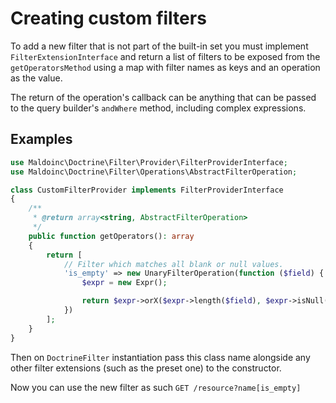 # Creating custom filters

To add a new filter that is not part of the built-in set you must implement `FilterExtensionInterface` and
return a list of filters to be exposed from the `getOperatorsMethod` using a map with filter names
as keys and an operation as the value.

The return of the operation's callback can be anything that can be passed to the query builder's `andWhere` method,
including complex expressions.

## Examples

```php
use Maldoinc\Doctrine\Filter\Provider\FilterProviderInterface;
use Maldoinc\Doctrine\Filter\Operations\AbstractFilterOperation;

class CustomFilterProvider implements FilterProviderInterface
{
    /**
     * @return array<string, AbstractFilterOperation> 
     */
    public function getOperators(): array
    {
        return [
            // Filter which matches all blank or null values. 
            'is_empty' => new UnaryFilterOperation(function ($field) {
                $expr = new Expr();

                return $expr->orX($expr->length($field), $expr->isNull($field));
            })
        ];
    }
}
```

Then on `DoctrineFilter` instantiation pass this class name alongside
any other filter extensions (such as the preset one) to the constructor.

Now you can use the new filter as such `GET /resource?name[is_empty]`
